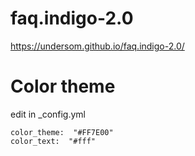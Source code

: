 # faq.indigo-2.0

https://undersom.github.io/faq.indigo-2.0/

# Color theme
edit in _config.yml
```
color_theme:  "#FF7E00"
color_text:  "#fff"
```
